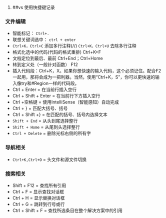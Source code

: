 1. ##vs 使用快捷键记录
### 文件编辑
- 智能标记： `Ctrl+.`
- 联想关键词选中： `ctrl + enter`
- `Ctrl+K，Ctrl+C`  添加多行注释(//)
   `Ctrl+K，Ctrl+U`  去除多行注释
- 格式化选中的代码(代码的格式重排)  Ctrl+K+F
- 文档定位到最后、最前
Ctrl+End；Ctrl+Home
- 转到定义处（一般针对函数）
F12
- 插入代码段：Ctrl+K，X。如果你想快速的输入代码，这个必须记住。配合F2一起用，那将会成为一把利器。当然，使用“Ctrl+K，S”，你可以更快速的输入像try和#Region一样的代码段。
- Ctrl + Enter = 在当前行插入空行 
- Ctrl + Shift + Enter = 在当前行下方插入空行 
- Ctrl +空格键 = 使用IntelliSense（智能感知）自动完成 
- Ctrl + } = 匹配大括号、括号 
- Ctrl + Shift +} = 在匹配的括号、括号内选择文本 
- `Shift + End` = 从头到尾选择整行 
- `Shift + Home` = 从尾到头选择整行 
- `Ctrl + Delete` = 删除光标右侧的所有字
### 导航相关
- `Ctrl+K,Ctrl+O` = 头文件和源文件切换
### 搜索相关
- Shift + F12 = 查找所有引用 
- Ctrl + F = 显示查找对话框 
- Ctrl + H = 显示替换对话框 
- Ctrl + G = 跳转到行号或行 
- Ctrl + Shift + F = 查找所选条目在整个解决方案中的引用
